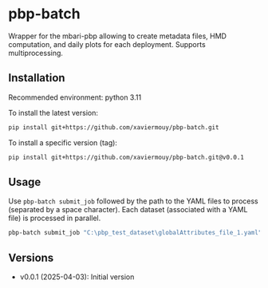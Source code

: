 # pbp-batch

Wrapper for the mbari-pbp allowing to create metadata files, HMD computation, and daily plots for each deployment. Supports multiprocessing.

## Installation
Recommended environment: python 3.11

To install the latest version:

```bash
pip install git+https://github.com/xaviermouy/pbp-batch.git
```

To install a specific version (tag):

```bash
pip install git+https://github.com/xaviermouy/pbp-batch.git@v0.0.1
```

## Usage

Use `pbp-batch submit_job` followed by the path to the YAML files to process (separated by a space character). Each dataset (associated with a YAML file) is processed in parallel.

```bash
pbp-batch submit_job "C:\pbp_test_dataset\globalAttributes_file_1.yaml" "C:\pbp_test_dataset\globalAttributes_file_2.yaml"
```

## Versions

- v0.0.1 (2025-04-03): Initial version